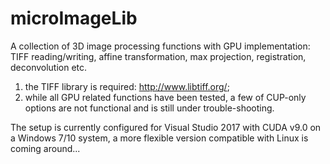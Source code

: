 # microImageLib
A collection of 3D image processing functions with GPU implementation: TIFF reading/writing, affine transformation, max projection, registration, deconvolution etc. 
1) the TIFF library is required: http://www.libtiff.org/;
2) while all GPU related functions have been tested, a few of CUP-only options are not functional and is still under trouble-shooting.

The setup is currently configured for Visual Studio 2017 with CUDA v9.0 on a Windows 7/10 system, a more flexible version compatible with Linux is coming around...
